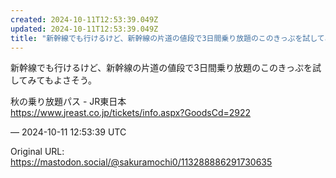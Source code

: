 ```yaml
---
created: 2024-10-11T12:53:39.049Z
updated: 2024-10-11T12:53:39.049Z
title: "新幹線でも行けるけど、新幹線の片道の値段で3日間乗り放題のこのきっぷを試してみてもよさそう。秋の乗り放題パス - JR東日本https://www.jreast[...]"
---
```


<p>新幹線でも行けるけど、新幹線の片道の値段で3日間乗り放題のこのきっぷを試してみてもよさそう。</p><p>秋の乗り放題パス - JR東日本<br /><a href="https://www.jreast.co.jp/tickets/info.aspx?GoodsCd=2922" target="_blank" rel="nofollow noopener noreferrer" translate="no"><span class="invisible">https://www.</span><span class="ellipsis">jreast.co.jp/tickets/info.aspx</span><span class="invisible">?GoodsCd=2922</span></a></p>

&mdash; 2024-10-11 12:53:39 UTC

Original URL: https://mastodon.social/@sakuramochi0/113288886291730635
